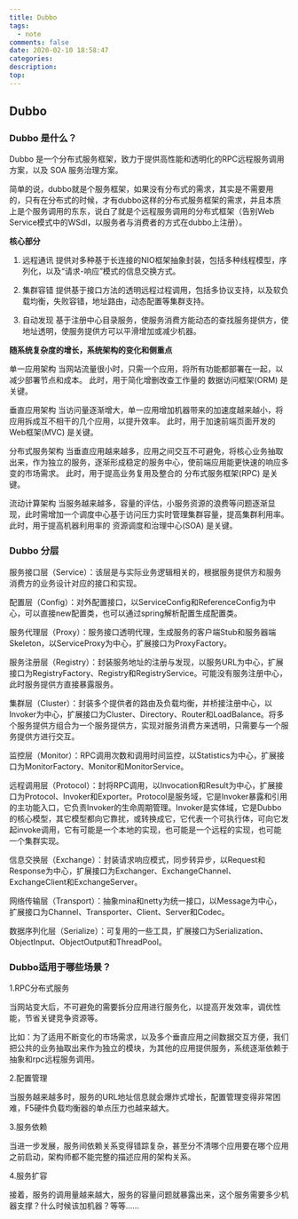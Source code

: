 ```yaml
---
title: Dubbo
tags:
  - note
comments: false
date: 2020-02-10 18:58:47
categories:
description:
top:
---
```

## Dubbo

### Dubbo 是什么？

Dubbo 是一个分布式服务框架，致力于提供高性能和透明化的RPC远程服务调用方案，以及 SOA 服务治理方案。

简单的说，dubbo就是个服务框架，如果没有分布式的需求，其实是不需要用的，只有在分布式的时候，才有dubbo这样的分布式服务框架的需求，并且本质上是个服务调用的东东，说白了就是个远程服务调用的分布式框架（告别Web Service模式中的WSdl，以服务者与消费者的方式在dubbo上注册）。

**核心部分**

1. 远程通讯
提供对多种基于长连接的NIO框架抽象封装，包括多种线程模型，序列化，以及“请求-响应”模式的信息交换方式。

2. 集群容错
提供基于接口方法的透明远程过程调用，包括多协议支持，以及软负载均衡，失败容错，地址路由，动态配置等集群支持。

3. 自动发现
基于注册中心目录服务，使服务消费方能动态的查找服务提供方，使地址透明，使服务提供方可以平滑增加或减少机器。

**随系统复杂度的增长，系统架构的变化和侧重点**

单一应用架构
  当网站流量很小时，只需一个应用，将所有功能都部署在一起，以减少部署节点和成本。
  此时，用于简化增删改查工作量的 数据访问框架(ORM) 是关键。

垂直应用架构
  当访问量逐渐增大，单一应用增加机器带来的加速度越来越小，将应用拆成互不相干的几个应用，以提升效率。
  此时，用于加速前端页面开发的 Web框架(MVC) 是关键。

分布式服务架构
  当垂直应用越来越多，应用之间交互不可避免，将核心业务抽取出来，作为独立的服务，逐渐形成稳定的服务中心，使前端应用能更快速的响应多变的市场需求。
  此时，用于提高业务复用及整合的 分布式服务框架(RPC) 是关键。

流动计算架构
  当服务越来越多，容量的评估，小服务资源的浪费等问题逐渐显现，此时需增加一个调度中心基于访问压力实时管理集群容量，提高集群利用率。
  此时，用于提高机器利用率的 资源调度和治理中心(SOA) 是关键。


### Dubbo 分层

服务接口层（Service）：该层是与实际业务逻辑相关的，根据服务提供方和服务消费方的业务设计对应的接口和实现。

配置层（Config）：对外配置接口，以ServiceConfig和ReferenceConfig为中心，可以直接new配置类，也可以通过spring解析配置生成配置类。

服务代理层（Proxy）：服务接口透明代理，生成服务的客户端Stub和服务器端Skeleton，以ServiceProxy为中心，扩展接口为ProxyFactory。

服务注册层（Registry）：封装服务地址的注册与发现，以服务URL为中心，扩展接口为RegistryFactory、Registry和RegistryService。可能没有服务注册中心，此时服务提供方直接暴露服务。

集群层（Cluster）：封装多个提供者的路由及负载均衡，并桥接注册中心，以Invoker为中心，扩展接口为Cluster、Directory、Router和LoadBalance。将多个服务提供方组合为一个服务提供方，实现对服务消费方来透明，只需要与一个服务提供方进行交互。

监控层（Monitor）：RPC调用次数和调用时间监控，以Statistics为中心，扩展接口为MonitorFactory、Monitor和MonitorService。

远程调用层（Protocol）：封将RPC调用，以Invocation和Result为中心，扩展接口为Protocol、Invoker和Exporter。Protocol是服务域，它是Invoker暴露和引用的主功能入口，它负责Invoker的生命周期管理。Invoker是实体域，它是Dubbo的核心模型，其它模型都向它靠扰，或转换成它，它代表一个可执行体，可向它发起invoke调用，它有可能是一个本地的实现，也可能是一个远程的实现，也可能一个集群实现。

信息交换层（Exchange）：封装请求响应模式，同步转异步，以Request和Response为中心，扩展接口为Exchanger、ExchangeChannel、ExchangeClient和ExchangeServer。

网络传输层（Transport）：抽象mina和netty为统一接口，以Message为中心，扩展接口为Channel、Transporter、Client、Server和Codec。

数据序列化层（Serialize）：可复用的一些工具，扩展接口为Serialization、 ObjectInput、ObjectOutput和ThreadPool。

### Dubbo适用于哪些场景？

1.RPC分布式服务

当网站变大后，不可避免的需要拆分应用进行服务化，以提高开发效率，调优性能，节省关键竞争资源等。

比如：为了适用不断变化的市场需求，以及多个垂直应用之间数据交互方便，我们把公共的业务抽取出来作为独立的模块，为其他的应用提供服务，系统逐渐依赖于抽象和rpc远程服务调用。

2.配置管理

当服务越来越多时，服务的URL地址信息就会爆炸式增长，配置管理变得非常困难，F5硬件负载均衡器的单点压力也越来越大。

3.服务依赖

当进一步发展，服务间依赖关系变得错踪复杂，甚至分不清哪个应用要在哪个应用之前启动，架构师都不能完整的描述应用的架构关系。

4.服务扩容

接着，服务的调用量越来越大，服务的容量问题就暴露出来，这个服务需要多少机器支撑？什么时候该加机器？等等……

